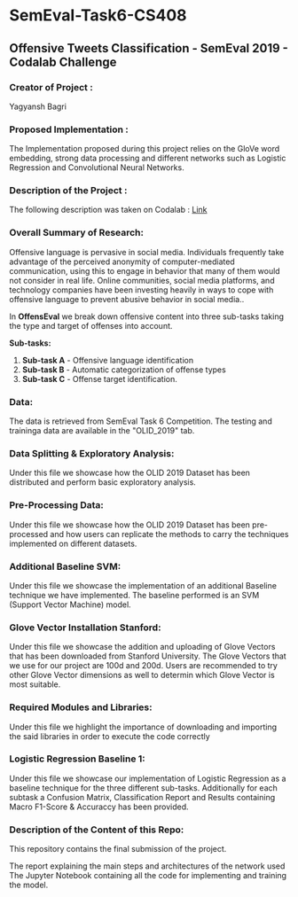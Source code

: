 # SemEval-Task6-CS408

## Offensive Tweets Classification - SemEval 2019 - Codalab Challenge

### Creator of Project :
Yagyansh Bagri


### Proposed Implementation : 
The Implementation proposed during this project relies on the GloVe word embedding, strong data processing and different networks such as Logistic Regression and Convolutional Neural Networks.

### Description of the Project :
The following description was taken on Codalab : [Link](https://competitions.codalab.org/competitions/20011#learn_the_details)

### Overall Summary of Research: 
Offensive language is pervasive in social media. Individuals frequently take advantage of the perceived anonymity of computer-mediated communication, using this to engage in behavior that many of them would not consider in real life. Online communities, social media platforms, and technology companies have been investing heavily in ways to cope with offensive language to prevent abusive behavior in social media..

In **OffensEval** we break down offensive content into three sub-tasks taking the type and target of offenses into account.

**Sub-tasks:**
1. **Sub-task A** - Offensive language identification
2. **Sub-task B** - Automatic categorization of offense types
3. **Sub-task C** - Offense target identification.

### Data: 
The data is retrieved from SemEval Task 6 Competition. The testing and traininga data are available in the "OLID_2019" tab. 

### Data Splitting & Exploratory Analysis:
Under this file we showcase how the OLID 2019 Dataset has been distributed and perform basic exploratory analysis.

### Pre-Processing Data:
Under this file we showcase how the OLID 2019 Dataset has been pre-processed and how users can replicate the methods to carry the techniques implemented on different datasets.

### Additional Baseline SVM:
Under this file we showcase the implementation of an additional Baseline technique we have implemented. The baseline performed is an SVM (Support Vector Machine) model.

### Glove Vector Installation Stanford:
Under this file we showcase the addition and uploading of Glove Vectors that has been downloaded from Stanford University. The Glove Vectors that we use for our project are 100d and 200d. Users are recommended to try other Glove Vector dimensions as well to determin which Glove Vector is most suitable.


### Required Modules and Libraries:
Under this file we highlight the importance of downloading and importing the said libraries in order to execute the code correctly

### Logistic Regression Baseline 1:
Under this file we showcase our implementation of Logistic Regression as a baseline technique for the three different sub-tasks. Additionally for each subtask a Confusion Matrix, Classification Report and Results containing Macro F1-Score & Accuraccy has been provided.

### Description of the Content of this Repo: 
This repository contains the final submission of the project.

The report explaining the main steps and architectures of the network used
The Jupyter Notebook containing all the code for implementing and training the model.
